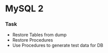 # MySQL 2

### Task

* Restore Tables from dump
* Restore Procedures
* Use Procedures to generate test data for DB